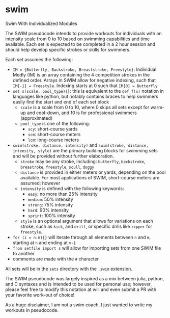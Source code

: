# swim
Swim With Individualized Modules

The SWIM pseudocode intends to provide workouts for individuals with an intensity scale from 0 to 10 based on swimming capabilities and time available.
Each set is expected to be completed in a 2 hour session and should help develop specific strokes or skills for swimmers.

Each set assumes the following:

- `IM = {Butterfly, Backstroke, Breaststroke, Freestyle}`: Individual Medly (IM) is an array containing the 4 competition strokes in the defined order. Arrays in SWIM allow for negative indexing, such that `IM[-1] = Freestyle`. Indexing starts at 0 such that `IM[0] = Butterfly`
- `set s(scale, pool_type){}`: this is equivalent to the `def f(x)` notation in languages like python, but notably contains braces to help swimmers easily find the start and end of each set block
	- `scale` is a scale from 0 to 10, where 0 skips all sets except for warm-up and cool-down, and 10 is for professional swimmers (approximated)
	- `pool_type` is one of the following:
		- `scy`: short-course yards
		- `scm`: short-course meters
		- `lcm`: long-course meters
- `swim(stroke, distance, intensity)` and `swim(stroke, distance, intensity, style)` are the primary building blocks for swimming sets and will be provided without further elaboration.
	- `stroke` may be any stroke, including: `butterfly`, `backstroke`, `breastroke`, `freestyle`, `scull`, `doggy`
	- `distance` is provided in either meters or yards, depending on the pool available. For most applications of SWIM, short-course meters are assumed; however
	- `intensity` is defined with the following keywords:
		- `easy`: no more than 25% intensity
		- `medium`: 50% intensity
		- `strong`: 75% intensity
		- `hard`: 90% intensity
		- `sprint`: 100% intensity
	- `style` is an optional argument that allows for variations on each stroke, such as `kick`, and `drill`, or specific drills like `zipper` for `freestyle`.
- `for (i = n:m){}` will iterate through all elements between `n` and `m`, starting at `n` and ending at `m-1`
- `from setfile import s` will allow for importing sets from one SWIM file to another
- comments are made with the `#` character

All sets will be in the `sets` directory with the `.swim` extension.

The SWIM pseudocode was largely inspired as a mix between julia, python, and C syntaxes and is intended to be used for personal use; however, please feel free to modify this notation at will and even submit a PR with your favorite work-out of choice!

As a huge disclaimer, I am not a swim coach, I just wanted to write my workouts in pseudocode.
